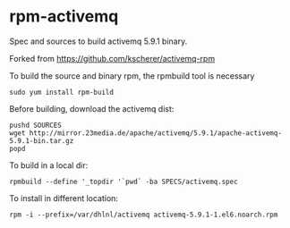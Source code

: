 rpm-activemq
================

Spec and sources to build activemq 5.9.1 binary.

Forked from https://github.com/kscherer/activemq-rpm

To build the source and binary rpm, the rpmbuild tool is necessary

    sudo yum install rpm-build

Before building, download the activemq dist:

    pushd SOURCES
    wget http://mirror.23media.de/apache/activemq/5.9.1/apache-activemq-5.9.1-bin.tar.gz
    popd

To build in a local dir:

    rpmbuild --define '_topdir '`pwd` -ba SPECS/activemq.spec

To install in different location:

    rpm -i --prefix=/var/dhlnl/activemq activemq-5.9.1-1.el6.noarch.rpm
